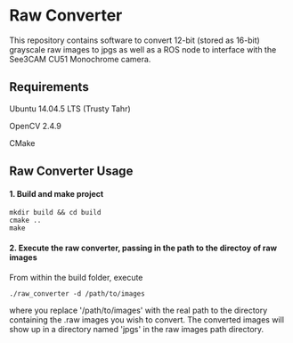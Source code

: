 # Raw Converter

This repository contains software to convert 12-bit (stored as 16-bit) grayscale raw images to jpgs as well as a ROS node to interface with the See3CAM CU51 Monochrome camera.

## Requirements 

Ubuntu 14.04.5 LTS (Trusty Tahr)

OpenCV 2.4.9

CMake

## Raw Converter Usage

#### 1. Build and make project
```
mkdir build && cd build
cmake ..
make
````

#### 2. Execute the raw converter, passing in the path to the directoy of raw images
From within the build folder, execute
```
./raw_converter -d /path/to/images
```
where you replace '/path/to/images' with the real path to the directory containing the .raw images you wish to convert. The converted images will show up in a directory named 'jpgs' in the raw images path directory.
